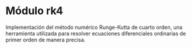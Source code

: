 # Módulo rk4

Implementación del método numérico Runge-Kutta de cuarto orden, una herramienta utilizada para resolver ecuaciones diferenciales ordinarias de primer orden de manera precisa.
